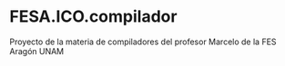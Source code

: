 # FESA.ICO.compilador
Proyecto de la materia de compiladores del profesor Marcelo de la FES Aragón UNAM
